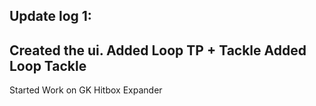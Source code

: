 Update log 1:
----------------------
Created the ui.
Added Loop TP + Tackle
Added Loop Tackle
----------------------
Started Work on GK Hitbox Expander

